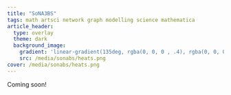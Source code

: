 ```yaml
---
title: "SoNA3BS"
tags: math artsci network graph modelling science mathematica
article_header:
  type: overlay
  theme: dark
  background_image:
    gradient: 'linear-gradient(135deg, rgba(0, 0, 0 , .4), rgba(0, 0, 0, .4))'
    src: /media/sonabs/heats.png
cover: /media/sonabs/heats.png
---
```


Coming soon!

<!--more-->


